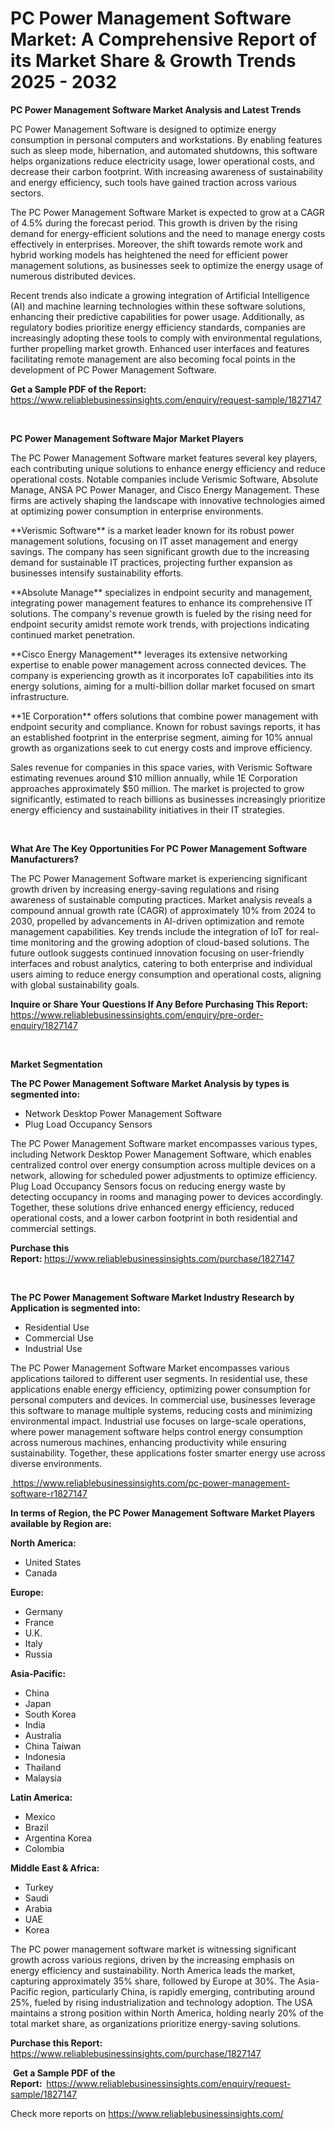 <p><h1>PC Power Management Software Market: A Comprehensive Report of its Market Share & Growth Trends 2025 - 2032</h1></p><p><strong>PC Power Management Software Market Analysis and Latest Trends</strong></p>
<p><p>PC Power Management Software is designed to optimize energy consumption in personal computers and workstations. By enabling features such as sleep mode, hibernation, and automated shutdowns, this software helps organizations reduce electricity usage, lower operational costs, and decrease their carbon footprint. With increasing awareness of sustainability and energy efficiency, such tools have gained traction across various sectors.</p><p>The PC Power Management Software Market is expected to grow at a CAGR of 4.5% during the forecast period. This growth is driven by the rising demand for energy-efficient solutions and the need to manage energy costs effectively in enterprises. Moreover, the shift towards remote work and hybrid working models has heightened the need for efficient power management solutions, as businesses seek to optimize the energy usage of numerous distributed devices.</p><p>Recent trends also indicate a growing integration of Artificial Intelligence (AI) and machine learning technologies within these software solutions, enhancing their predictive capabilities for power usage. Additionally, as regulatory bodies prioritize energy efficiency standards, companies are increasingly adopting these tools to comply with environmental regulations, further propelling market growth. Enhanced user interfaces and features facilitating remote management are also becoming focal points in the development of PC Power Management Software.</p></p>
<p><strong>Get a Sample PDF of the Report:&nbsp;</strong> <a href="https://www.reliablebusinessinsights.com/enquiry/request-sample/1827147?utm_campaign=1119&utm_medium=2&utm_source=Github&utm_content=ia&utm_term=11032025&utm_id=pc-power-management-software">https://www.reliablebusinessinsights.com/enquiry/request-sample/1827147</a></p>
<p>&nbsp;</p>
<p><strong>PC Power Management Software Major Market Players</strong></p>
<p><p>The PC Power Management Software market features several key players, each contributing unique solutions to enhance energy efficiency and reduce operational costs. Notable companies include Verismic Software, Absolute Manage, ANSA PC Power Manager, and Cisco Energy Management. These firms are actively shaping the landscape with innovative technologies aimed at optimizing power consumption in enterprise environments.</p><p>**Verismic Software** is a market leader known for its robust power management solutions, focusing on IT asset management and energy savings. The company has seen significant growth due to the increasing demand for sustainable IT practices, projecting further expansion as businesses intensify sustainability efforts.</p><p>**Absolute Manage** specializes in endpoint security and management, integrating power management features to enhance its comprehensive IT solutions. The company's revenue growth is fueled by the rising need for endpoint security amidst remote work trends, with projections indicating continued market penetration.</p><p>**Cisco Energy Management** leverages its extensive networking expertise to enable power management across connected devices. The company is experiencing growth as it incorporates IoT capabilities into its energy solutions, aiming for a multi-billion dollar market focused on smart infrastructure.</p><p>**1E Corporation** offers solutions that combine power management with endpoint security and compliance. Known for robust savings reports, it has an established footprint in the enterprise segment, aiming for 10% annual growth as organizations seek to cut energy costs and improve efficiency.</p><p>Sales revenue for companies in this space varies, with Verismic Software estimating revenues around $10 million annually, while 1E Corporation approaches approximately $50 million. The market is projected to grow significantly, estimated to reach billions as businesses increasingly prioritize energy efficiency and sustainability initiatives in their IT strategies.</p></p>
<p>&nbsp;</p>
<p><strong>What Are The Key Opportunities For PC Power Management Software Manufacturers?</strong></p>
<p><p>The PC Power Management Software market is experiencing significant growth driven by increasing energy-saving regulations and rising awareness of sustainable computing practices. Market analysis reveals a compound annual growth rate (CAGR) of approximately 10% from 2024 to 2030, propelled by advancements in AI-driven optimization and remote management capabilities. Key trends include the integration of IoT for real-time monitoring and the growing adoption of cloud-based solutions. The future outlook suggests continued innovation focusing on user-friendly interfaces and robust analytics, catering to both enterprise and individual users aiming to reduce energy consumption and operational costs, aligning with global sustainability goals.</p></p>
<p><strong>Inquire or Share Your Questions If Any Before Purchasing This Report:</strong> <a href="https://www.reliablebusinessinsights.com/enquiry/pre-order-enquiry/1827147?utm_campaign=1119&utm_medium=2&utm_source=Github&utm_content=ia&utm_term=11032025&utm_id=pc-power-management-software">https://www.reliablebusinessinsights.com/enquiry/pre-order-enquiry/1827147</a></p>
<p>&nbsp;</p>
<p><strong>Market Segmentation</strong></p>
<p><strong>The PC Power Management Software Market Analysis by types is segmented into:</strong></p>
<p><ul><li>Network Desktop Power Management Software</li><li>Plug Load Occupancy Sensors</li></ul></p>
<p><p>The PC Power Management Software market encompasses various types, including Network Desktop Power Management Software, which enables centralized control over energy consumption across multiple devices on a network, allowing for scheduled power adjustments to optimize efficiency. Plug Load Occupancy Sensors focus on reducing energy waste by detecting occupancy in rooms and managing power to devices accordingly. Together, these solutions drive enhanced energy efficiency, reduced operational costs, and a lower carbon footprint in both residential and commercial settings.</p></p>
<p><strong>Purchase this Report:&nbsp;</strong><a href="https://www.reliablebusinessinsights.com/purchase/1827147?utm_campaign=1119&utm_medium=2&utm_source=Github&utm_content=ia&utm_term=11032025&utm_id=pc-power-management-software">https://www.reliablebusinessinsights.com/purchase/1827147</a></p>
<p>&nbsp;</p>
<p><strong>The PC Power Management Software Market Industry Research by Application is segmented into:</strong></p>
<p><ul><li>Residential Use</li><li>Commercial Use</li><li>Industrial Use</li></ul></p>
<p><p>The PC Power Management Software Market encompasses various applications tailored to different user segments. In residential use, these applications enable energy efficiency, optimizing power consumption for personal computers and devices. In commercial use, businesses leverage this software to manage multiple systems, reducing costs and minimizing environmental impact. Industrial use focuses on large-scale operations, where power management software helps control energy consumption across numerous machines, enhancing productivity while ensuring sustainability. Together, these applications foster smarter energy use across diverse environments.</p></p>
<p><a href="https://www.reliablebusinessinsights.com/pc-power-management-software-r1827147?utm_campaign=1119&utm_medium=2&utm_source=Github&utm_content=ia&utm_term=11032025&utm_id=pc-power-management-software">&nbsp;https://www.reliablebusinessinsights.com/pc-power-management-software-r1827147</a></p>
<p><strong>In terms of Region, the PC Power Management Software Market Players available by Region are:</strong></p>
<p>
    <p> <strong> North America: </strong>
        <ul>
            <li>United States</li>
            <li>Canada</li>
        </ul>
        </p> 
    <p> <strong> Europe: </strong>
        <ul>
            <li>Germany</li>
            <li>France</li>
            <li>U.K.</li>
            <li>Italy</li>
            <li>Russia</li>
        </ul>
        </p> 
    <p> <strong> Asia-Pacific: </strong>
        <ul>
            <li>China</li>
            <li>Japan</li>
            <li>South Korea</li>
            <li>India</li>
            <li>Australia</li>
            <li>China Taiwan</li>
            <li>Indonesia</li>
            <li>Thailand</li>
            <li>Malaysia</li>
        </ul>
        </p> 
    <p> <strong> Latin America: </strong>
        <ul>
            <li>Mexico</li>
            <li>Brazil</li>
            <li>Argentina Korea</li>
            <li>Colombia</li>
        </ul>
        </p> 
    <p> <strong> Middle East & Africa: </strong>
        <ul>
            <li>Turkey</li>
            <li>Saudi</li>
            <li>Arabia</li>
            <li>UAE</li>
            <li>Korea</li>
        </ul>
    </p>
    </p>
<p><p>The PC power management software market is witnessing significant growth across various regions, driven by the increasing emphasis on energy efficiency and sustainability. North America leads the market, capturing approximately 35% share, followed by Europe at 30%. The Asia-Pacific region, particularly China, is rapidly emerging, contributing around 25%, fueled by rising industrialization and technology adoption. The USA maintains a strong position within North America, holding nearly 20% of the total market share, as organizations prioritize energy-saving solutions.</p></p>
<p><strong>Purchase this Report: </strong><a href="https://www.reliablebusinessinsights.com/purchase/1827147?utm_campaign=1119&utm_medium=2&utm_source=Github&utm_content=ia&utm_term=11032025&utm_id=pc-power-management-software">https://www.reliablebusinessinsights.com/purchase/1827147</a></p>
<p>&nbsp;<strong>Get a Sample PDF of the Report:&nbsp;&nbsp;</strong><a href="https://www.reliablebusinessinsights.com/enquiry/request-sample/1827147?utm_campaign=1119&utm_medium=2&utm_source=Github&utm_content=ia&utm_term=11032025&utm_id=pc-power-management-software">https://www.reliablebusinessinsights.com/enquiry/request-sample/1827147</a></p>
<p><strong></strong></p>
<p>Check more reports on <a href="https://www.reliablebusinessinsights.com/?utm_campaign=1119&utm_medium=2&utm_source=Github&utm_content=ia&utm_term=11032025&utm_id=pc-power-management-software">https://www.reliablebusinessinsights.com/</a></p>